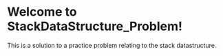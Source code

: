 # Welcome to StackDataStructure_Problem!

This is a solution to a practice problem relating to the stack datastructure. 
